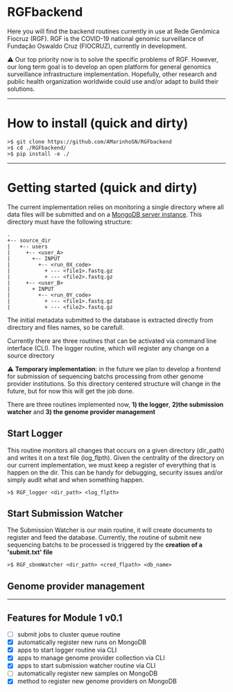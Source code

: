 # RGFbackend

Here you will find the backend routines currently in use at Rede Genômica Fiocruz (RGF).
RGF is the COVID-19 national genomic surveillance of Fundação Oswaldo Cruz (FIOCRUZ), currently in development.

:warning: Our top priority now is to solve the specific problems of RGF.
However, our long term goal is to develop an open platform for general genomics surveillance infrastructure implementation.
Hopefully, other research and public health organization worldwide could use and/or adapt to build their solutions.

---

# How to install (quick and dirty)

```{bash}
>$ git clone https://github.com/AMarinhoSN/RGFbackend
>$ cd ./RGFbackend/
>$ pip install -e ./
```

---
# Getting started (quick and dirty)

The current implementation relies on monitoring a single directory where all data files will be submitted and on a [MongoDB server instance](https://www.mongodb.com/). This directory must have the following structure:

```
.
+-- source_dir
|   +-- users
|     +-- <user_A>
|       +-- INPUT
|         +-- <run_0X_code>
|           + --- <file1>.fastq.gz
|           + --- <file2>.fastq.gz
|     +-- <user_B>
|       + INPUT
|         +-- <run_0Y_code>
|           + --- <file1>.fastq.gz
|           + --- <file2>.fastq.gz
```
The initial metadata submitted to the database is extracted directly from directory and files names, so be carefull.

Currently there are three routines that can be activated via command line interface (CLI).
The logger routine, which will register any change on a source directory

:warning: **Temporary implementation**: in the future we plan to develop a frontend for submission of sequencing batchs processing from other genome provider institutions.
So this directory centered structure will change in the future, but for now this will get the job done.

There are three routines implemented now, **1) the logger**, **2)the submission watcher** and **3) the genome provider management**

## Start Logger
This routine monitors all changes that occurs on a given directory (dir_path) and writes it on a text file (log_flpth).
Given the centrality of the directory on our current implementation, we must keep a register of everything that is happen on the dir.
This can be handy for debugging, security issues and/or simply audit what and when something happen.

```{bash}
>$ RGF_logger <dir_path> <log_flpth>
```

## Start Submission Watcher
The Submission Watcher is our main routine, it will create documents to register and feed the database.
Currently, the routine of submit new sequencing batchs to be processed is triggered by the **creation of a 'submit.txt' file**
```{bash}
>$ RGF_sbnmWatcher <dir_path> <cred_flpath> <db_name>
```
## Genome provider management

---

## Features for Module 1 v0.1

- [ ] submit jobs to cluster queue routine
- [x] automatically register new runs on MongoDB
- [x] apps to start logger routine via CLI
- [x] apps to manage genome provider collection via CLI
- [x] apps to start submission watcher routine via CLI
- [ ] automatically register new samples on MongoDB
- [x] method to register new genome providers on MongoDB
